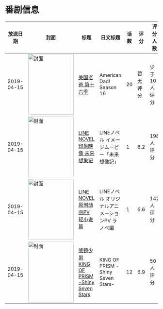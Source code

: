 # 番剧信息

|放送日期|封面|标题|日文标题|话数|评分|评分人数|
|---|---|---|---|---|---|---|
|2019-04-15|<img src="https://lain.bgm.tv/pic/cover/c/b1/e7/463373_kkM5V.jpg" alt="封面" style="width:150px;height:200px;object-fit:cover;">|[美国老爸 第十六季](https://bangumi.tv/subject/463373)|American Dad! Season 16|20|暂无评分|少于10人评分|
|2019-04-15|<img src="https://lain.bgm.tv/pic/cover/c/e5/c5/280706_w07R3.jpg" alt="封面" style="width:150px;height:200px;object-fit:cover;">|[LINE NOVEL 印象映像 未来想象记](https://bangumi.tv/subject/280706)|LINEノベル イメージムービー「未来想像記」|1|6.2|198人评分|
|2019-04-15|<img src="https://lain.bgm.tv/pic/cover/c/b6/f7/283088_1z30Z.jpg" alt="封面" style="width:150px;height:200px;object-fit:cover;">|[LINE NOVEL 原创动画PV 轻小说篇](https://bangumi.tv/subject/283088)|LINEノベル オリジナルアニメーションPV ラノベ編|1|6.6|142人评分|
|2019-04-15|<img src="https://lain.bgm.tv/pic/cover/c/06/53/249245_wBXfw.jpg" alt="封面" style="width:150px;height:200px;object-fit:cover;">|[绫镜少男 KING OF PRISM -Shiny Seven Stars](https://bangumi.tv/subject/249245)|KING OF PRISM -Shiny Seven Stars-|12|6.9|50人评分|
